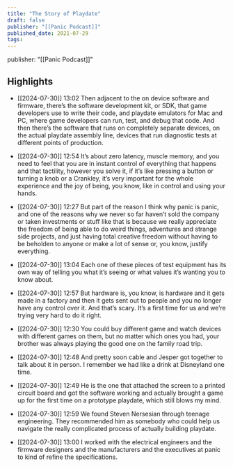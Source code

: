 ```yaml
---
title: "The Story of Playdate"
draft: false
publisher: "[[Panic Podcast]]"
published_date: 2021-07-29
tags:
---
```

publisher: "[[Panic Podcast]]"


## Highlights
* [[2024-07-30]] 13:02  Then adjacent to the on device software and firmware, there’s the software development kit, or SDK, that game developers use to write their code, and playdate emulators for Mac and PC, where game developers can run, test, and debug that code. And then there’s the software that runs on completely separate devices, on the actual playdate assembly line, devices that run diagnostic tests at different points of production.

* [[2024-07-30]] 12:54  It’s about zero latency, muscle memory, and you need to feel that you are in instant control of everything that happens and that tactility, however you solve it, if it’s like pressing a button or turning a knob or a Crankley, it’s very important for the whole experience and the joy of being, you know, like in control and using your hands.

* [[2024-07-30]] 12:27  But part of the reason I think why panic is panic, and one of the reasons why we never so far haven’t sold the company or taken investments or stuff like that is because we really appreciate the freedom of being able to do weird things, adventures and strange side projects, and just having total creative freedom without having to be beholden to anyone or make a lot of sense or, you know, justify everything.

* [[2024-07-30]] 13:04  Each one of these pieces of test equipment has its own way of telling you what it’s seeing or what values it’s wanting you to know about.

* [[2024-07-30]] 12:57  But hardware is, you know, is hardware and it gets made in a factory and then it gets sent out to people and you no longer have any control over it. And that’s scary. It’s a first time for us and we’re trying very hard to do it right.

* [[2024-07-30]] 12:30  You could buy different game and watch devices with different games on them, but no matter which ones you had, your brother was always playing the good one on the family road trip.

* [[2024-07-30]] 12:48  And pretty soon cable and Jesper got together to talk about it in person. I remember we had like a drink at Disneyland one time.

* [[2024-07-30]] 12:49  He is the one that attached the screen to a printed circuit board and got the software working and actually brought a game up for the first time on a prototype playdate, which still blows my mind.

* [[2024-07-30]] 12:59  We found Steven Nersesian through teenage engineering. They recommended him as somebody who could help us navigate the really complicated process of actually building playdate.

* [[2024-07-30]] 13:00  I worked with the electrical engineers and the firmware designers and the manufacturers and the executives at panic to kind of refine the specifications.

